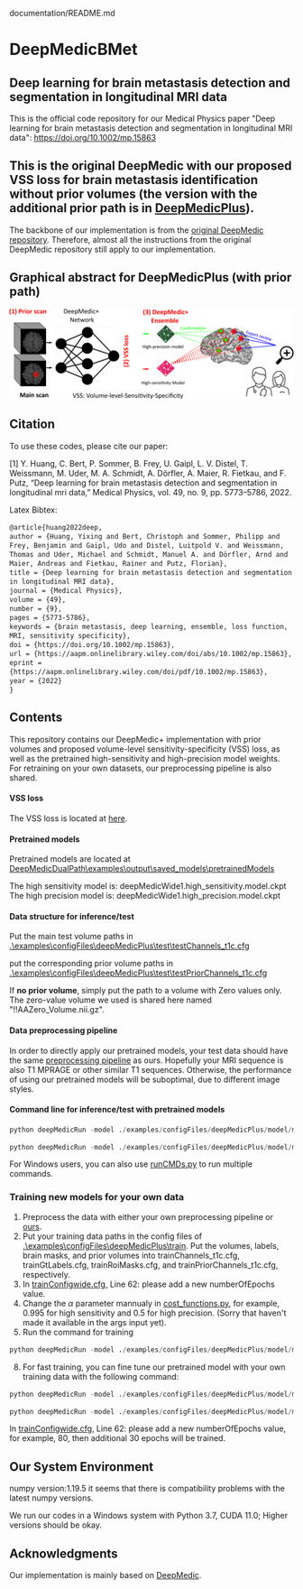 documentation/README.md

# DeepMedicBMet
## Deep learning for brain metastasis detection and segmentation in longitudinal MRI data
This is the official code repository for our Medical Physics paper "Deep learning for brain metastasis detection and segmentation in longitudinal MRI data": https://doi.org/10.1002/mp.15863

## This is the original DeepMedic with our proposed VSS loss for brain metastasis identification without prior volumes (the version with the additional prior path is in [DeepMedicPlus](https://github.com/YixingHuang/DeepMedicPlus)).
 
 The backbone of our implementation is from the [original DeepMedic repository](https://github.com/deepmedic/deepmedic). Therefore, almost all the instructions from the original DeepMedic repository still apply to our implementation.
 
 ## Graphical abstract for DeepMedicPlus (with prior path)

![Graphical abstract](GraphicalAbstract.png)

 ## Citation
 To use these codes, please cite our paper:
 
 [1] Y. Huang, C. Bert, P. Sommer, B. Frey, U. Gaipl, L. V. Distel, T. Weissmann, M. Uder, M. A. Schmidt, A. Dörfler, A. Maier, R. Fietkau, and F. Putz, “Deep learning for brain metastasis detection and segmentation in longitudinal mri data,” Medical Physics, vol. 49, no. 9, pp. 5773–5786, 2022.
 
 Latex Bibtex:  
 ```
 @article{huang2022deep,  
 author = {Huang, Yixing and Bert, Christoph and Sommer, Philipp and Frey, Benjamin and Gaipl, Udo and Distel, Luitpold V. and Weissmann, Thomas and Uder, Michael and Schmidt, Manuel A. and Dörfler, Arnd and Maier, Andreas and Fietkau, Rainer and Putz, Florian},  
 title = {Deep learning for brain metastasis detection and segmentation in longitudinal MRI data},  
journal = {Medical Physics},  
volume = {49},  
number = {9},  
pages = {5773-5786},  
keywords = {brain metastasis, deep learning, ensemble, loss function, MRI, sensitivity specificity},  
doi = {https://doi.org/10.1002/mp.15863},  
url = {https://aapm.onlinelibrary.wiley.com/doi/abs/10.1002/mp.15863},  
eprint = {https://aapm.onlinelibrary.wiley.com/doi/pdf/10.1002/mp.15863},  
year = {2022}  
}  
```

## Contents
This repository contains our DeepMedic+ implementation with prior volumes and proposed volume-level sensitivity-specificity (VSS) loss, as well as the pretrained high-sensitivity and high-precision model weights.
For retraining on your own datasets, our preprocessing pipeline is also shared.

#### VSS loss
The VSS loss is located at [here](https://github.com/YixingHuang/DeepMedicBMet/blob/main/deepmedic/neuralnet/cost_functions.py).

#### Pretrained models
Pretrained models are located at 
[DeepMedicDualPath\examples\output\saved_models\pretrainedModels](./DeepMedicPlus/examples/output/saved_models/pretrainedModels/)

The high sensitivity model is: deepMedicWide1.high_sensitivity.model.ckpt  
The high precision model is: deepMedicWide1.high_precision.model.ckpt

#### Data structure for inference/test
Put the main test volume paths in [.\examples\configFiles\deepMedicPlus\test\testChannels_t1c.cfg](./DeepMedicPlus/examples/configFiles/deepMedicPlus/test/testChannels_t1c.cfg)  

put the corresponding prior volume paths in [.\examples\configFiles\deepMedicPlus\test\testPriorChannels_t1c.cfg](./DeepMedicPlus/examples/configFiles/deepMedicPlus/test/testPriorChannels_t1c.cfg)

If **no prior volume**, simply put the path to a volume with Zero values only. The zero-value volume we used is shared here named "!!AAZero_Volume.nii.gz".

#### Data preprocessing pipeline  
In order to directly apply our pretrained models, your test data should have the same [preprocessing pipeline](./Brain_MRI_Preprocessing_pipeline/) as ours.
Hopefully your MRI sequence is also T1 MPRAGE or other similar T1 sequences.
Otherwise, the performance of using our pretrained models will be suboptimal, due to different image styles.

#### Command line for inference/test with pretrained models
```python
python deepMedicRun -model ./examples/configFiles/deepMedicPlus/model/modelConfig_wide1_deeper.cfg -test ./examples/configFiles/deepMedicPlus/test/testConfig.cfg -load ./examples/output/saved_models/deepMedicWide1.high_sensitivity.model.ckpt -dev cuda0
```
```python
python deepMedicRun -model ./examples/configFiles/deepMedicPlus/model/modelConfig_wide1_deeper.cfg -test ./examples/configFiles/deepMedicPlus/test/testConfig.cfg -load ./examples/output/saved_models/deepMedicWide1.high_precision.model.ckpt -dev cuda0
```

For Windows users, you can also use [runCMDs.py](./DeepMedicPlus/runCMDs.py) to run multiple commands.

### Training new models for your own data
1. Preprocess the data with either your own preprocessing pipeline or [ours](./Brain_MRI_Preprocessing_pipeline/).
2. Put your training data paths in the config files of [.\examples\configFiles\deepMedicPlus\train](./DeepMedicPlus/examples/configFiles/deepMedicPlus/train/). Put the volumes, labels, brain masks, and prior volumes into trainChannels_t1c.cfg,  trainGtLabels.cfg,  trainRoiMasks.cfg, and trainPriorChannels_t1c.cfg, respectively.
3. In [trainConfigwide.cfg](./DeepMedicPlus/examples/configFiles/DeepMedicPlus/train/trainConfigwide.cfg), Line 62: please add a new numberOfEpochs value.
5. Change the $\alpha$ parameter mannualy in [cost_functions.py](./DeepMedicPlus/deepmedic/neuralnet/cost_functions.py), for example, 0.995 for high sensitivity and 0.5 for high precision. (Sorry that haven't made it available in the args input yet). 
7. Run the command for training
```python
python deepMedicRun -model ./examples/configFiles/deepMedicPlus/model/modelConfig_wide1_deeper.cfg -train ./examples/configFiles/deepMedicPlus/train/trainConfigwide.cfg  -dev cuda0
```
8. For fast training, you can fine tune our pretrained model with your own training data with the following command:
```python
python deepMedicRun -model ./examples/configFiles/deepMedicPlus/model/modelConfig_wide1_deeper.cfg -train ./examples/configFiles/deepMedicPlus/train/trainConfigwide.cfg  -load ./examples/output/saved_models/deepMedicWide1.high_sensitivity.model.ckpt -dev cuda0
```
```python
python deepMedicRun -model ./examples/configFiles/deepMedicPlus/model/modelConfig_wide1_deeper.cfg -train ./examples/configFiles/deepMedicPlus/train/trainConfigwide.cfg  -load ./examples/output/saved_models/deepMedicWide1.high_precision.model.ckpt -dev cuda0
```
   In [trainConfigwide.cfg](./DeepMedicPlus/examples/configFiles/DeepMedicPlus/train/trainConfigwide.cfg), Line 62: please add a new numberOfEpochs value,  for example, 80, then additional 30 epochs will be trained.
   
## Our System Environment
numpy version:1.19.5    it seems that there is compatibility problems with the latest numpy versions.

We run our codes in a Windows system with Python 3.7, CUDA 11.0; Higher versions should be okay.

## Acknowledgments
Our implementation is mainly based on [DeepMedic](https://github.com/deepmedic/deepmedic).
